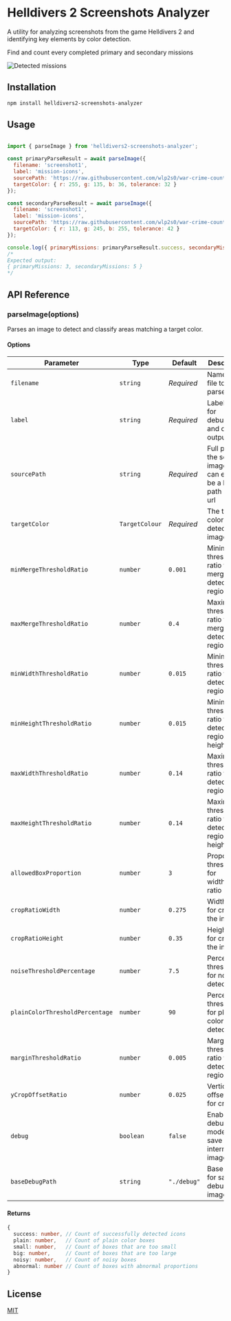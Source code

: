 # Helldivers 2 Screenshots Analyzer

A utility for analyzing screenshots from the game Helldivers 2 and identifying key elements by color detection.

Find and count every completed primary and secondary missions

![Detected missions](https://github.com/wlp2s0/war-crime-counter/blob/main/static/missions.png?raw=true)


## Installation

```bash
npm install helldivers2-screenshots-analyzer
```

## Usage

```javascript

import { parseImage } from 'helldivers2-screenshots-analyzer';

const primaryParseResult = await parseImage({
  filename: 'screenshot1',
  label: 'mission-icons',
  sourcePath: 'https://raw.githubusercontent.com/wlp2s0/war-crime-counter/d21873b269f555d599977210f87e18aa7663b89f/test/fixtures/0_3_5.png',
  targetColor: { r: 255, g: 135, b: 36, tolerance: 32 }
});

const secondaryParseResult = await parseImage({
  filename: 'screenshot1',
  label: 'mission-icons',
  sourcePath: 'https://raw.githubusercontent.com/wlp2s0/war-crime-counter/d21873b269f555d599977210f87e18aa7663b89f/test/fixtures/0_3_5.png',
  targetColor: { r: 113, g: 245, b: 255, tolerance: 42 }
});

console.log({ primaryMissions: primaryParseResult.success, secondaryMissions: secondaryParseResult.success });
/*
Expected output:
{ primaryMissions: 3, secondaryMissions: 5 }
*/

```

## API Reference

### parseImage(options)

Parses an image to detect and classify areas matching a target color.

#### Options

| Parameter | Type | Default | Description |
|-----------|------|---------|-------------|
| `filename` | `string` | *Required* | Name of the file to be parsed |
| `label` | `string` | *Required* | Label used for debugging and console output |
| `sourcePath` | `string` | *Required* | Full path to the source image, it can either be a local fs path or an url |
| `targetColor` | `TargetColour` | *Required* | The target color to detect in the image |
| `minMergeThresholdRatio` | `number` | `0.001` | Minimum threshold ratio for merging detected regions |
| `maxMergeThresholdRatio` | `number` | `0.4` | Maximum threshold ratio for merging detected regions |
| `minWidthThresholdRatio` | `number` | `0.015` | Minimum threshold ratio for detected region width |
| `minHeightThresholdRatio` | `number` | `0.015` | Minimum threshold ratio for detected region height |
| `maxWidthThresholdRatio` | `number` | `0.14` | Maximum threshold ratio for detected region width |
| `maxHeightThresholdRatio` | `number` | `0.14` | Maximum threshold ratio for detected region height |
| `allowedBoxProportion` | `number` | `3` | Proportion threshold for width/height ratio |
| `cropRatioWidth` | `number` | `0.275` | Width ratio for cropping the image |
| `cropRatioHeight` | `number` | `0.35` | Height ratio for cropping the image |
| `noiseThresholdPercentage` | `number` | `7.5` | Percentage threshold for noise detection |
| `plainColorThresholdPercentage` | `number` | `90` | Percentage threshold for plain color detection |
| `marginThresholdRatio` | `number` | `0.005` | Margin threshold ratio for detected regions |
| `yCropOffsetRatio` | `number` | `0.025` | Vertical offset ratio for cropping |
| `debug` | `boolean` | `false` | Enable debug mode to save intermediate images |
| `baseDebugPath` | `string` | `"./debug"` | Base path for saving debug images |

#### Returns

```typescript
{
  success: number, // Count of successfully detected icons
  plain: number,   // Count of plain color boxes
  small: number,   // Count of boxes that are too small
  big: number,     // Count of boxes that are too large
  noisy: number,   // Count of noisy boxes
  abnormal: number // Count of boxes with abnormal proportions
}
```


## License

[MIT](LICENSE)